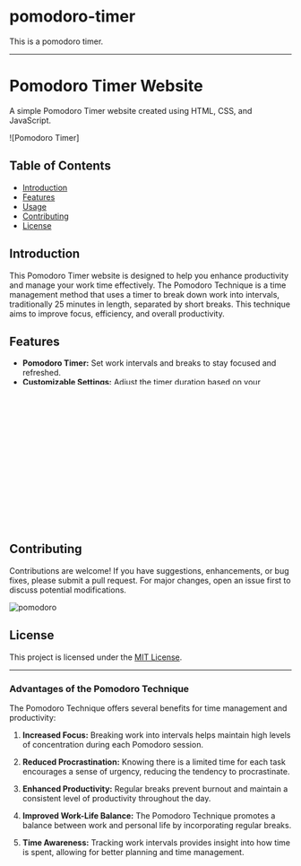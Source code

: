 # pomodoro-timer
This is  a pomodoro timer.



---

# Pomodoro Timer Website

A simple Pomodoro Timer website created using HTML, CSS, and JavaScript.

![Pomodoro Timer]

## Table of Contents

- [Introduction](#introduction)
- [Features](#features)
- [Usage](#usage)
- [Contributing](#contributing)
- [License](#license)

## Introduction

This Pomodoro Timer website is designed to help you enhance productivity and manage your work time effectively. The Pomodoro Technique is a time management method that uses a timer to break down work into intervals, traditionally 25 minutes in length, separated by short breaks. This technique aims to improve focus, efficiency, and overall productivity.

## Features

- **Pomodoro Timer:** Set work intervals and breaks to stay focused and refreshed.
- **Customizable Settings:** Adjust the timer duration based on your preferences.
- **Visual and Audio Alerts:** Receive alerts when a Pomodoro session or break is complete.
- **Responsive Design:** Accessible and usable on various devices.

## Usage

1. Clone the repository:

   ```bash
   git clone https://github.com/voltagevalkyrie/pomodoro-timer.git
   ```

2. Open `index.html` in your web browser.

3. Customize timer settings and start your Pomodoro sessions.

## Contributing

Contributions are welcome! If you have suggestions, enhancements, or bug fixes, please submit a pull request. For major changes, open an issue first to discuss potential modifications.


![pomodoro](https://github.com/voltagevalkyrie/pomodoro-timer/assets/149293731/98811a92-9c15-475f-ae6c-9232ae7aca97)







## License

This project is licensed under the [MIT License](LICENSE).

-------------------------------------

### Advantages of the Pomodoro Technique

The Pomodoro Technique offers several benefits for time management and productivity:

1. **Increased Focus:** Breaking work into intervals helps maintain high levels of concentration during each Pomodoro session.

2. **Reduced Procrastination:** Knowing there is a limited time for each task encourages a sense of urgency, reducing the tendency to procrastinate.

3. **Enhanced Productivity:** Regular breaks prevent burnout and maintain a consistent level of productivity throughout the day.

4. **Improved Work-Life Balance:** The Pomodoro Technique promotes a balance between work and personal life by incorporating regular breaks.

5. **Time Awareness:** Tracking work intervals provides insight into how time is spent, allowing for better planning and time management.


